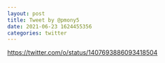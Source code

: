 ```yaml
--- 
layout: post 
title: Tweet by @pmony5 
date: 2021-06-23 1624455356 
categories: twitter 
--- 
```

https://twitter.com/o/status/1407693886093418504